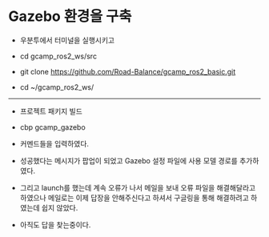 # Gazebo 환경을 구축

+ 우분투에서 터미널을 실행시키고 
+ cd gcamp_ros2_ws/src
+ git clone https://github.com/Road-Balance/gcamp_ros2_basic.git
 
+ cd ~/gcamp_ros2_ws/  
---
+ 프로젝트 패키지 빌드
+ cbp gcamp_gazebo  
+ 커멘드들을 입력하였다. 
+ 성공했다는 메시지가 팝업이 되었고 Gazebo 설정 파일에 사용 모델 경로를 추가하였다. 

+ 그리고 launch를 했는데 계속 오류가 나서 메일을 보내 오류 파일을 해결해달라고 하였으나 메일로는 이제 답장을 안해주신다고 하셔서 구글링을 통해 해결하려고 하였는데 쉽지 않았다.
+ 아직도 답을 찾는중이다.
